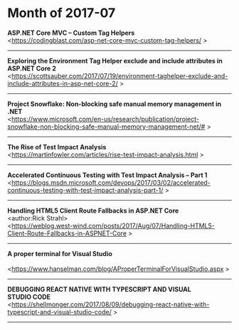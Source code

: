 # Month of 2017-07
__ASP.NET Core MVC – Custom Tag Helpers__  
<<https://codingblast.com/asp-net-core-mvc-custom-tag-helpers/> >  
***
__Exploring the Environment Tag Helper exclude and include attributes in ASP.NET Core 2__  
<<https://scottsauber.com/2017/07/19/environment-taghelper-exclude-and-include-attributes-in-asp-net-core-2/> >  
***
__Project Snowflake: Non-blocking safe manual memory management in .NET__  
<<https://www.microsoft.com/en-us/research/publication/project-snowflake-non-blocking-safe-manual-memory-management-net/#> >  
***
__The Rise of Test Impact Analysis__  
<<https://martinfowler.com/articles/rise-test-impact-analysis.html> >  
***
__Accelerated Continuous Testing with Test Impact Analysis – Part 1__  
<<https://blogs.msdn.microsoft.com/devops/2017/03/02/accelerated-continuous-testing-with-test-impact-analysis-part-1/> >  
***
__Handling HTML5 Client Route Fallbacks in ASP.NET Core__  
<author:Rick Strahl>  
<<https://weblog.west-wind.com/posts/2017/Aug/07/Handling-HTML5-Client-Route-Fallbacks-in-ASPNET-Core> >  
***
__A proper terminal for Visual Studio__  
<Scottt Hanselman>  
<<https://www.hanselman.com/blog/AProperTerminalForVisualStudio.aspx> >  
***
__DEBUGGING REACT NATIVE WITH TYPESCRIPT AND VISUAL STUDIO CODE__  
<<https://shellmonger.com/2017/08/09/debugging-react-native-with-typescript-and-visual-studio-code/> >  
***
